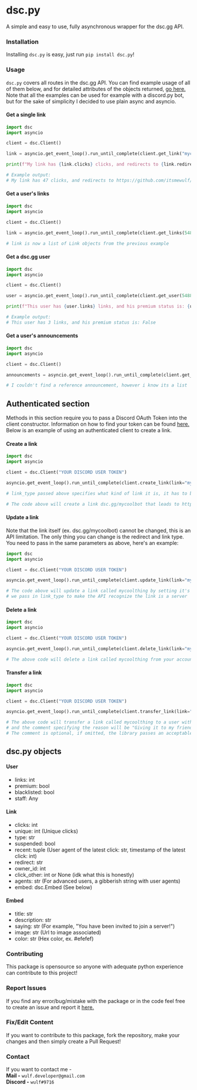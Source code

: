 # dsc.py
A simple and easy to use, fully asynchronous wrapper for the dsc.gg API.

### Installation 

Installing `dsc.py` is easy, just run `pip install dsc.py`!

### Usage 

`dsc.py` covers all routes in the dsc.gg API. You can find example usage of all of them below, and for detailed attributes of the objects returned, [go here.](#dscpy-objects)
Note that all the examples can be used for example with a discord.py bot, but for the sake of simplicity I decided to use plain async and asyncio.

#### Get a single link

```py
import dsc
import asyncio

client = dsc.Client()

link = asyncio.get_event_loop().run_until_complete(client.get_link("mycoollink")) # <-- Without the dsc.gg/ prefix

print(f"My link has {link.clicks} clicks, and redirects to {link.redirect}")

# Example output:
# My link has 47 clicks, and redirects to https://github.com/itsmewulf/dsc.py
```

#### Get a user's links

```py
import dsc
import asyncio

client = dsc.Client()

link = asyncio.get_event_loop().run_until_complete(client.get_links(548803750634979340)) # <-- Discord User ID

# link is now a list of Link objects from the previous example
```

#### Get a dsc.gg user

```py
import dsc
import asyncio

client = dsc.Client()

user = asyncio.get_event_loop().run_until_complete(client.get_user(548803750634979340)) # <-- Discord User ID

print(f"This user has {user.links} links, and his premium status is: {user.premium}")

# Example output:
# This user has 3 links, and his premium status is: False
```

#### Get a user's announcements

```py
import dsc
import asyncio

client = dsc.Client()

announcements = asyncio.get_event_loop().run_until_complete(client.get_announcements(548803750634979340)) # <-- Discord User ID

# I couldn't find a reference announcement, however i know its a list
```

## Authenticated section

Methods in this section require you to pass a Discord OAuth Token into the client constructor. Information on how to find your token can be found [here.](https://www.youtube.com/watch?v=xuB1WQVM3R8) Below is an example of using an authenticated client to create a link.

#### Create a link
```py
import dsc
import asyncio

client = dsc.Client("YOUR DISCORD USER TOKEN")

asyncio.get_event_loop().run_until_complete(client.create_link(link="mycoolthing", redirect="https://mycoolbotinvite.gg", link_type="bot")) 

# link_type passed above specifies what kind of link it is, it has to be lowercase and one of these - [bot, server, template]

# The code above will create a link dsc.gg/mycoolbot that leads to https://mycoolbotinvite.gg on your account
```

#### Update a link

Note that the link itself (ex. dsc.gg/mycoolbot) cannot be changed, this is an API limitation. The only thing you can change is the redirect and link type. You need to pass in the same parameters as above, here's an example:

```py
import dsc
import asyncio

client = dsc.Client("YOUR DISCORD USER TOKEN")

asyncio.get_event_loop().run_until_complete(client.update_link(link="mycoolthing", redirect="https://mycoolserverinvite.gg", link_type="server")) 

# The code above will update a link called mycoolthing by setting it's redirect to https://mycoolserverinvite.gg,
# we pass in link_type to make the API recognize the link is a server
```

#### Delete a link


```py
import dsc
import asyncio

client = dsc.Client("YOUR DISCORD USER TOKEN")

asyncio.get_event_loop().run_until_complete(client.delete_link(link="mycoolthing")) 

# The above code will delete a link called mycoolthing from your account
```

#### Transfer a link

```py
import dsc
import asyncio

client = dsc.Client("YOUR DISCORD USER TOKEN")

asyncio.get_event_loop().run_until_complete(client.transfer_link(link="mycoolthing", user_id=548803750634979340, comments="Giving it to my friend")) 

# The above code will transfer a link called mycoolthing to a user with the ID 548803750634979340,
# and the comment specifying the reason will be "Giving it to my friend". 
# The comment is optional, if omitted, the library passes an acceptable "None" by default.
```

## dsc.py objects

#### User 
- links: int
- premium: bool
- blacklisted: bool
- staff: Any

#### Link
- clicks: int
- unique: int (Unique clicks)
- type: str
- suspended: bool
- recent: tuple (User agent of the latest click: str, timestamp of the latest click: int)
- redirect: str 
- owner_id: int
- click_other: int or None (idk what this is honestly)
- agents: str (For advanced users, a gibberish string with user agents)
- embed: dsc.Embed (See below)

#### Embed
- title: str 
- description: str 
- saying: str (For example, "You have been invited to join a server!")
- image: str (Url to image associated)
- color: str (Hex color, ex. #efefef)

### Contributing 

This package is opensource so anyone with adequate python experience can contribute to this project!

### Report Issues
If you find any error/bug/mistake with the package or in the code feel free to create an issue and report it [here.](https://github.com/itsmewulf/dlabs.py/issues)

### Fix/Edit Content
If you want to contribute to this package, fork the repository, make your changes and then simply create a Pull Request!

### Contact
If you want to contact me -<br>
**Mail -** ```wulf.developer@gmail.com```<br>
**Discord -** ```wulf#9716```
